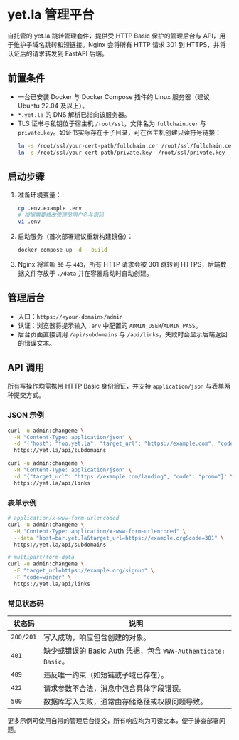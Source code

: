 # yet.la 管理平台

自托管的 yet.la 跳转管理套件，提供受 HTTP Basic 保护的管理后台与 API，用于维护子域名跳转和短链接。Nginx 会将所有 HTTP 请求 301 到 HTTPS，并将认证后的请求转发到 FastAPI 后端。

## 前置条件

- 一台已安装 Docker 与 Docker Compose 插件的 Linux 服务器（建议 Ubuntu 22.04 及以上）。
- `*.yet.la` 的 DNS 解析已指向该服务器。
- TLS 证书与私钥位于宿主机 `/root/ssl`，文件名为 `fullchain.cer` 与 `private.key`。如证书实际存在于子目录，可在宿主机创建只读符号链接：
  ```bash
  ln -s /root/ssl/your-cert-path/fullchain.cer /root/ssl/fullchain.cer
  ln -s /root/ssl/your-cert-path/private.key  /root/ssl/private.key
  ```

## 启动步骤

1. 准备环境变量：
   ```bash
   cp .env.example .env
   # 根据需要修改管理员用户名与密码
   vi .env
   ```
2. 启动服务（首次部署建议重新构建镜像）：
   ```bash
   docker compose up -d --build
   ```
3. Nginx 将监听 `80` 与 `443`，所有 HTTP 请求会被 301 跳转到 HTTPS，后端数据文件存放于 `./data` 并在容器启动时自动创建。

## 管理后台

- 入口：`https://<your-domain>/admin`
- 认证：浏览器将提示输入 `.env` 中配置的 `ADMIN_USER`/`ADMIN_PASS`。
- 后台页面直接调用 `/api/subdomains` 与 `/api/links`，失败时会显示后端返回的错误文本。

## API 调用

所有写操作均需携带 HTTP Basic 身份验证，并支持 `application/json` 与表单两种提交方式。

### JSON 示例

```bash
curl -u admin:changeme \
  -H "Content-Type: application/json" \
  -d '{"host": "foo.yet.la", "target_url": "https://example.com", "code": 302}' \
  https://yet.la/api/subdomains

curl -u admin:changeme \
  -H "Content-Type: application/json" \
  -d '{"target_url": "https://example.com/landing", "code": "promo"}' \
  https://yet.la/api/links
```

### 表单示例

```bash
# application/x-www-form-urlencoded
curl -u admin:changeme \
  -H "Content-Type: application/x-www-form-urlencoded" \
  --data "host=bar.yet.la&target_url=https://example.org&code=301" \
  https://yet.la/api/subdomains

# multipart/form-data
curl -u admin:changeme \
  -F "target_url=https://example.org/signup" \
  -F "code=winter" \
  https://yet.la/api/links
```

### 常见状态码

| 状态码 | 说明 |
| ------ | ---- |
| `200/201` | 写入成功，响应包含创建的对象。|
| `401` | 缺少或错误的 Basic Auth 凭据，包含 `WWW-Authenticate: Basic`。|
| `409` | 违反唯一约束（如短链或子域已存在）。|
| `422` | 请求参数不合法，消息中包含具体字段错误。|
| `500` | 数据库写入失败，通常由存储路径或权限问题导致。|

更多示例可使用自带的管理后台提交，所有响应均为可读文本，便于排查部署问题。
